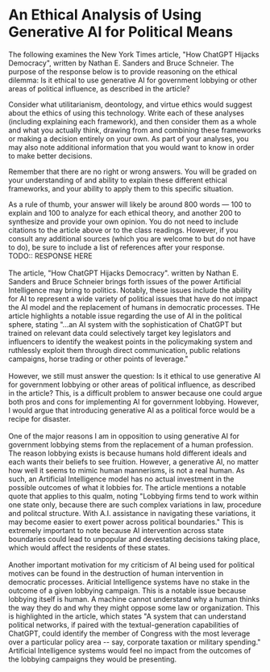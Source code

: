 # An Ethical Analysis of Using Generative AI for Political Means

The following examines the New York Times article, "How ChatGPT Hijacks Democracy", written by Nathan E. Sanders and Bruce Schneier. The purpose of the response below is to provide reasoning on the ethical dilemma: Is it ethical to use generative AI for government lobbying or other areas of political influence, as described in the article?
</br>

Consider what utilitarianism, deontology, and virtue ethics would suggest about the ethics of using this technology. Write each of these analyses (including explaining each framework), and then consider them as a whole and what you actually think, drawing from and combining these frameworks or making a decision entirely on your own. As part of your analyses, you may also note additional information that you would want to know in order to make better decisions.

Remember that there are no right or wrong answers. You will be graded on your understanding of and ability to explain these different ethical frameworks, and your ability to apply them to this specific situation.

As a rule of thumb, your answer will likely be around 800 words — 100 to explain and 100 to analyze for each ethical theory, and another 200 to synthesize and provide your own opinion. You do not need to include citations to the article above or to the class readings. However, if you consult any additional sources (which you are welcome to but do not have to do), be sure to include a list of references after your response.
</br>
TODO:: RESPONSE HERE
</br></br>
The article, "How ChatGPT Hijacks Democracy". written by Nathan E. Sanders and Bruce Schneier brings forth issues of the power Artificial Intelligence may bring to politics. Notably, these issues include the ability for AI to represent a wide variety of political issues that have do not impact the AI model and the replacement of humans in democratic processes. THe article highlights a notable issue regarding the use of AI in the political sphere, stating "...an AI system with the sophistication of ChatGPT but trained on relevant data could selectively target key legislators and influencers to identify the weakest points in the policymaking system and ruthlessly exploit them through direct communication, public relations campaigns, horse trading or other points of leverage."
</br></br>
However, we still must answer the question: Is it ethical to use generative AI for government lobbying or other areas of political influence, as described in the article? This, is a difficult problem to answer because one could argue both pros and cons for implementing AI for government lobbying. However, I would argue that introducing generative AI as a political force would be a recipe for disaster. 
</br></br>
One of the major reasons I am in opposition to using generative AI for government lobbying stems from the replacement of a human profession. The reason lobbying exists is because humans hold different ideals and each wants their beliefs to see fruition. However, a generative AI, no matter how well it seems to mimic human mannerisms, is not a real human. As such, an Artificial Intelligence model has no actual investment in the possible outcomes of what it lobbies for. The article mentions a notable quote that applies to this qualm, noting "Lobbying firms tend to work within one state only, because there are such complex variations in law, procedure and politcal structure. With A.I. assistance in navigating these variations, it may become easier to exert power across political boundaries." This is extremely important to note because AI intervention across state boundaries could lead to unpopular and devestating decisions taking place, which would affect the residents of these states.
</br></br>
Another important motivation for my criticism of AI being used for political motives can be found in the destruction of human intervention in democratic processes. Ariticial Intelligence systems have no stake in the outcome of a given lobbying campaign. This is a notable issue because lobbying itself is human. A machine cannot understand why a human thinks the way they do and why they might oppose some law or organization. This is highlighted in the article, which states "A system that can understand political networks, if paired with the textual-generation capabilities of ChatGPT, could identify the member of Congress with the most leverage over a particular policy area -- say, corporate taxation or military spending." Artificial Intelligence systems would feel no impact from the outcomes of the lobbying campaigns they would be presenting.
